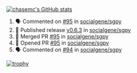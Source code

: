 [![chasemc's GitHub stats](https://github-readme-stats.vercel.app/api?username=chasemc)](https://github.com/anuraghazra/github-readme-stats)


<!--START_SECTION:activity-->
1. 🗣 Commented on [#95](https://github.com/socialgene/sgpy/pull/95#issuecomment-1995099674) in [socialgene/sgpy](https://github.com/socialgene/sgpy)
2. 🚀 Published release [v0.6.3](https://github.com/socialgene/sgpy/releases/tag/v0.6.3) in [socialgene/sgpy](https://github.com/socialgene/sgpy)
3. 🎉 Merged PR [#95](https://github.com/socialgene/sgpy/pull/95) in [socialgene/sgpy](https://github.com/socialgene/sgpy)
4. 💪 Opened PR [#95](https://github.com/socialgene/sgpy/pull/95) in [socialgene/sgpy](https://github.com/socialgene/sgpy)
5. 🗣 Commented on [#94](https://github.com/socialgene/sgpy/pull/94#issuecomment-1995057081) in [socialgene/sgpy](https://github.com/socialgene/sgpy)
<!--END_SECTION:activity-->
[![trophy](https://github-profile-trophy.vercel.app/?username=chasemc)](https://github.com/ryo-ma/github-profile-trophy)

